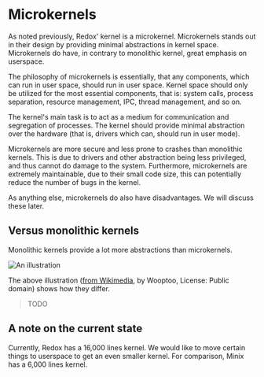 Microkernels
============

As noted previously, Redox' kernel is a microkernel. Microkernels stands out in their design by providing minimal abstractions in kernel space. Microkernels do have, in contrary to monolithic kernel, great emphasis on userspace.

The philosophy of microkernels is essentially, that any components, which can run in user space, should run in user space. Kernel space should only be utilized for the most essential components, that is: system calls, process separation, resource management, IPC, thread management, and so on.

The kernel's main task is to act as a medium for communication and segregation of processes. The kernel should provide minimal abstraction over the hardware (that is, drivers which can, should run in user mode).

Microkernels are more secure and less prone to crashes than monolithic kernels. This is due to drivers and other abstraction being less privileged, and thus cannot do damage to the system. Furthermore, microkernels are extremely maintainable, due to their small code size, this can potentially reduce the number of bugs in the kernel.

As anything else, microkernels do also have disadvantages. We will discuss these later.

Versus monolithic kernels
-------------------------

Monolithic kernels provide a lot more abstractions than microkernels.

![An illustration](https://upload.wikimedia.org/wikipedia/commons/6/67/OS-structure.svg)

The above illustration ([from Wikimedia](https://commons.wikimedia.org/wiki/File:OS-structure.svg), by Wooptoo, License: Public domain) shows how they differ.

> TODO

A note on the current state
---------------------------

Currently, Redox has a 16,000 lines kernel. We would like to move certain things to userspace to get an even smaller kernel. For comparison, Minix has a 6,000 lines kernel.
